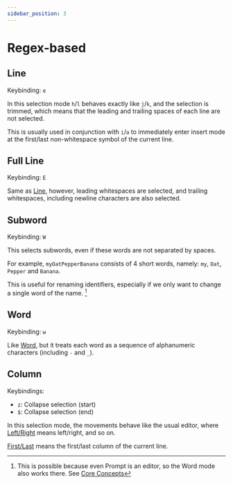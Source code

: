 ```yaml
---
sidebar_position: 3
---
```


# Regex-based

## Line

Keybinding: `e`

In this selection mode `h`/`l` behaves exactly like `j`/`k`, and the selection
is trimmed, which means that the leading and trailing spaces of each line are
not selected.

This is usually used in conjunction with `i`/`a` to immediately enter insert mode at the first/last non-whitespace symbol of the current line.

## Full Line

Keybinding: `E`

Same as [Line](#line), however, leading whitespaces are selected, and trailing whitespaces, including newline characters are also selected.

## Subword

Keybinding: `W`

This selects subwords, even if these words are not separated by spaces.

For example, `myOatPepperBanana` consists of 4 short words, namely: `my`, `Oat`, `Pepper` and `Banana`.

This is useful for renaming identifiers, especially if we only want to change a single word of the name. [^1]

## Word

Keybinding: `w`

Like [Word](#word), but it treats each word as a sequence of alphanumeric characters (including `-` and `_`).

[^1]: This is possible because even Prompt is an editor, so the Word mode also works there. See [Core Concepts](../../core-concepts.md#2-every-component-is-a-buffereditor)

## Column

Keybindings:

- `z`: Collapse selection (start)
- `$`: Collapse selection (end)

In this selection mode, the movements behave like the usual editor, where [Left/Right](./../core-movements.md#leftright) means left/right, and so on.

[First/Last](./../core-movements.md#firstlast) means the first/last column of the current line.
